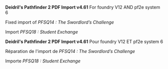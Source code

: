 **Deidril's Pathfinder 2 PDF Import v4.61**
For foundry V12 AND pf2e system 6

Fixed import of *PFSQ14 : The Swordlord’s Challenge*

Import *PFSQ18 : Student Exchange*


**Deidril's Pathfinder 2 PDF Import v4.61**
Pour foundry V12 ET pf2e system 6

Réparation de l'import de *PFSQ14 : The Swordlord’s Challenge*

Importe *PFSQ18 : Student Exchange*
